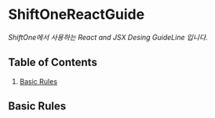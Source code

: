 # ShiftOneReactGuide

*ShiftOne에서 사용하는 React and JSX Desing GuideLine 입니다.*


## Table of Contents
1. [Basic Rules](#basic-rules)


## Basic Rules

